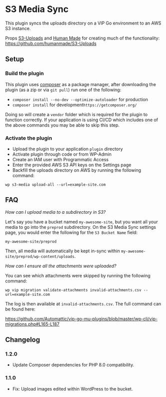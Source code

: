# S3 Media Sync

This plugin syncs the uploads directory on a VIP Go environment to an AWS S3 instance.

Props [S3-Uploads](https://github.com/humanmade/S3-Uploads/) and [Human Made](https://hmn.md/) for creating much of the functionality: https://github.com/humanmade/S3-Uploads

## Setup

### Build the plugin

This plugin uses [composer](https://getcomposer.org/) as a package manager, after downloading the plugin (as a zip or via `git pull`) run one of the following:

* `composer install --no-dev --optimize-autoloader` for production
* `composer install` for development`https://getcomposer.org/`

Doing so will create a `vendor` folder which is required for the plugin to function correctly. If your application is using CI/CD which includes one of the above commands you may be able to skip this step.

### Activate the plugin

* Upload the plugin to your application `plugin` directory
* Activate plugin through code or from WP-Admin
* Create an IAM user with Programmatic Access
* Enter the provided AWS S3 API keys on the Settings page
* Backfill the uploads directory on AWS by running the following command: 

```
wp s3-media upload-all --url=example-site.com
```

## FAQ

*How can I upload media to a subdirectory in S3?*

Let's say you have a bucket named `my-awesome-site`, but you want all your media to go into the `preprod` subdirectory. On the S3 Media Sync settings page, you would enter the following for the `S3 Bucket Name` field:

```
my-awesome-site/preprod
```

Then, all media will automatically be kept in-sync within `my-awesome-site/preprod/wp-content/uploads`. 

*How can I ensure all the attachments were uploaded?*

You can see which attachments were skipped by running the following command:

```
wp vip migration validate-attachments invalid-attachments.csv --url=example-site.com
```

The log is then available at `invalid-attachments.csv`. The full command can be found here:

https://github.com/Automattic/vip-go-mu-plugins/blob/master/wp-cli/vip-migrations.php#L165-L187


## Changelog

### 1.2.0
- Update Composer dependencies for PHP 8.0 compatibility.

### 1.1.0
- Fix: Upload images edited within WordPress to the bucket.